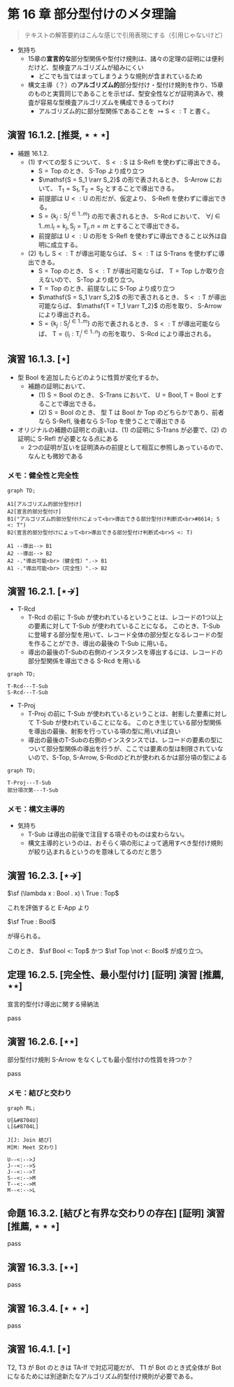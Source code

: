 # 第 16 章 部分型付けのメタ理論

> テキストの解答要約はこんな感じで引用表現にする（引用じゃないけど）

- 気持ち
  - 15章の**宣言的な**部分型関係や型付け規則は、諸々の定理の証明には便利だけど、型検査アルゴリズムが組みにくい
    - どこでも当てはまってしまうような規則が含まれているため
  - 構文主導（？）の**アルゴリズム的**部分型付け・型付け規則を作り、15章のものと実質同じであることを示せば、型安全性などが証明済みで、検査が容易な型検査アルゴリズムを構成できるってわけ
    - アルゴリズム的に部分型関係であることを $\mathsf{\mapsto S <: T}$ と書く。

## 演習 16.1.2. [推奨, $\star\star\star$]

- 補題 16.1.2. 
  - (1) すべての型 $\mathsf{S}$ について、 $\mathsf{S <: S}$ は S-Refl を使わずに導出できる。
    -  $\mathsf{S = Top}$ のとき、 S-Top より成り立つ
    -  $\mathsf{S = S_1 \rarr S_2}$ の形で表されるとき、 S-Arrow において、 $\mathsf{T_1 = S_1}, \mathsf{T_2 = S_2}$ とすることで導出できる。
      - 前提部は $\mathsf{U <: U}$ の形だが、仮定より、 S-Refl を使わずに導出できる。
    -  $\mathsf{S} = \{\mathsf{k}_j:{\mathsf{S}_j}^{j \in 1..m}\}$ の形で表されるとき、 S-Rcd において、 $\forall j \in 1..m . \mathsf{l}_l = \mathsf{k}_j, \mathsf{S}_j = \mathsf{T}_j, n=m$ とすることで導出できる。
      - 前提部は $\mathsf{U <: U}$ の形を S-Refl を使わずに導出できること以外は自明に成立する。
  - (2) もし $\mathsf{S <: T}$ が導出可能ならば、 $\mathsf{S <: T}$ は S-Trans を使わずに導出できる。
    -  $\mathsf{S = Top}$ のとき、  $\mathsf{S <: T}$ が導出可能ならば、 $\mathsf{T = Top}$ しか取り合えないので、 S-Top より成り立つ。
    -  $\mathsf{T = Top}$ のとき、前提なしに S-Top より成り立つ
    -  $\mathsf{S = S_1 \rarr S_2}$ の形で表されるとき、 $\mathsf{S <: T}$ が導出可能ならば、 $\mathsf{T = T_1 \rarr T_2}$ の形を取り、 S-Arrowにより導出される。
    -  $\mathsf{S} = \{\mathsf{k}_j:{\mathsf{S}_j}^{j \in 1..m}\}$ の形で表されるとき、 $\mathsf{S <: T}$ が導出可能ならば、 $\mathsf{T} = \{\mathsf{l}_i:{\mathsf{T}_i}^{i \in 1..n}\}$ の形を取り、 S-Rcd により導出される。

## 演習 16.1.3. [$\star$]

- 型 $\mathsf{Bool}$ を追加したらどのように性質が変化するか。
  - 補題の証明において、
    - (1) $\mathsf{S = Bool}$ のとき、 S-Trans において、  $\mathsf{U = Bool}, \mathsf{T = Bool}$ とすることで導出できる。
    - (2) $\mathsf{S = Bool}$ のとき、 型 $\mathsf{T}$ は $\mathsf{Bool}$ か $\mathsf{Top}$ のどちらかであり、前者なら S-Refl, 後者なら S-Top を使うことで導出できる
- オリジナルの補題の証明との違いは、(1) の証明に S-Trans が必要で、(2) の証明に S-Refl が必要となる点にある
  - 2つの証明が互いを証明済みの前提として相互に参照しあっているので、なんとも微妙である

### メモ：健全性と完全性

```mermaid
graph TD;

A1[アルゴリズム的部分型付け]
A2[宣言的部分型付け]
B1("アルゴリズム的部分型付けによって<br>導出できる部分型付け判断式<br>#8614; S <: T")
B2(宣言的部分型付けによって<br>導出できる部分型付け判断式<br>S <: T)

A1 --導出--> B1
A2 --導出--> B2
A2 -."導出可能<br>（健全性）".-> B1
A1 -."導出可能<br>（完全性）".-> B2
```

## 演習 16.2.1. [$\star\nrightarrow$]

- T-Rcd
  - T-Rcd の前に T-Sub が使われているということは、レコードの1つ以上の要素に対して T-Sub が使われていることになる。 このとき、T-Sub に登場する部分型を用いて、レコード全体の部分型となるレコードの型を作ることができ、導出の最後の T-Sub に用いる。
  - 導出の最後のT-Subの右側のインスタンスを導出するには、レコードの部分型関係を導出できる S-Rcd を用いる

```mermaid
graph TD;

T-Rcd---T-Sub
S-Rcd---T-Sub
```

- T-Proj
  - T-Proj の前に T-Sub が使われているということは、射影した要素に対して T-Sub が使われていることになる。 このとき生じている部分型関係を導出の最後、射影を行っている項の型に用いれば良い
  - 導出の最後のT-Subの右側のインスタンスでは、レコードの要素の型について部分型関係の導出を行うが、ここでは要素の型は制限されていないので、S-Top, S-Arrow, S-Rcdのどれが使われるかは部分項の型による


```mermaid
graph TD;

T-Proj---T-Sub
部分項次第---T-Sub
```

### メモ：構文主導的

- 気持ち
  - T-Sub は導出の前後で注目する項そのものは変わらない。
  - 構文主導的というのは、おそらく項の形によって適用すべき型付け規則が絞り込まれるというのを意味してるのだと思う

## 演習 16.2.3. [$\star\nrightarrow$]

$\sf (\lambda x : Bool . x) \  True : Top$

これを評価すると E-App より

$\sf True : Bool$

が得られる。

このとき、 $\sf Bool <: Top$ かつ $\sf Top \not <: Bool$ が成り立つ。

## 定理 16.2.5. [完全性、最小型付け] [証明] 演習 [推薦, $\star\star$] 

宣言的型付け導出に関する帰納法

pass

## 演習 16.2.6. [$\star\star$] 

部分型付け規則 S-Arrow をなくしても最小型付けの性質を持つか？

pass

### メモ：結びと交わり

```mermaid
graph RL;

U[&#8704U]
L[&#8704L]

J[J: Join 結び]
M[M: Meet 交わり]

U--<:-->J
J--<:-->S
J--<:-->T
S--<:-->M
T--<:-->M
M--<:-->L
```

## 命題 16.3.2. [結びと有界な交わりの存在] [証明] 演習 [推薦, $\star\star\star$] 

pass

## 演習 16.3.3. [$\star\star$] 

pass

## 演習 16.3.4. [$\star\star\star$] 

pass

## 演習 16.4.1. [$\star$] 

T2, T3 が Bot のときは TA-If で対応可能だが、 T1 が Bot のとき式全体が Bot になるためには別途新たなアルゴリズム的型付け規則が必要である。